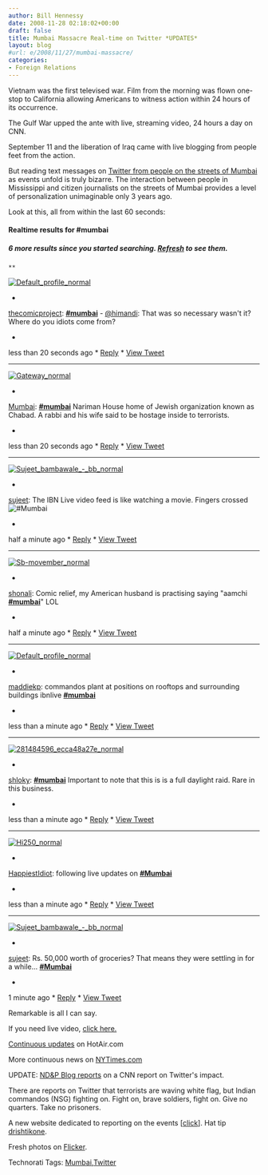 ```yaml
---
author: Bill Hennessy
date: 2008-11-28 02:18:02+00:00
draft: false
title: Mumbai Massacre Real-time on Twitter *UPDATES*
layout: blog
#url: e/2008/11/27/mumbai-massacre/
categories:
- Foreign Relations
---
```


Vietnam was the first televised war. Film from the morning was flown one-stop to California allowing Americans to witness action within 24 hours of its occurrence.

 

The Gulf War upped the ante with live, streaming video, 24 hours a day on CNN.

 

September 11 and the liberation of Iraq came with live blogging from people feet from the action.

 

But reading text messages on [Twitter from people on the streets of Mumbai](https://search.twitter.com/search?q=%23mumbai) as events unfold is truly bizarre. The interaction between people in Mississippi and citizen journalists on the streets of Mumbai provides a level of personalization unimaginable only 3 years ago.

 

Look at this, all from within the last 60 seconds:

 

#### Realtime results for **#mumbai**

 

##### 6 more results since you started searching. [Refresh](https://search.twitter.com/search?q=%23mumbai) to see them.

 

    **

[![Default_profile_normal](https://static.twitter.com/images/default_profile_normal.png)
](https://twitter.com/thecomicproject)

*

[thecomicproject](https://twitter.com/thecomicproject): [**#mumbai**](https://search.twitter.com/search?q=%23mumbai) - [@himandi](https://twitter.com/himandi): That was so necessary wasn't it? Where do you idiots come from?

*

less than 20 seconds ago * [Reply](https://twitter.com/home?status=@thecomicproject) * [View Tweet](https://twitter.com/thecomicproject/statuses/1027288605)

***

[![Gateway_normal](https://s3.amazonaws.com/twitter_production/profile_images/29848312/gateway_normal.jpg)
](https://twitter.com/Mumbai)

*

[Mumbai](https://twitter.com/Mumbai): [**#mumbai**](https://search.twitter.com/search?q=%23mumbai) Nariman House home of Jewish organization known as Chabad. A rabbi and his wife said to be hostage inside to terrorists.

*

less than 20 seconds ago * [Reply](https://twitter.com/home?status=@Mumbai) * [View Tweet](https://twitter.com/Mumbai/statuses/1027288585)

***

[![Sujeet_bambawale_-_bb_normal](https://s3.amazonaws.com/twitter_production/profile_images/52846490/Sujeet_Bambawale_-_BB_normal.jpg)
](https://twitter.com/sujeet)

*

[sujeet](https://twitter.com/sujeet): The IBN Live video feed is like watching a movie. Fingers crossed![**#Mumbai**](https://search.twitter.com/search?q=%23Mumbai)

*

half a minute ago * [Reply](https://twitter.com/home?status=@sujeet) * [View Tweet](https://twitter.com/sujeet/statuses/1027288506)

***

[![Sb-movember_normal](https://s3.amazonaws.com/twitter_production/profile_images/64619964/SB-Movember_normal.jpg)
](https://twitter.com/shonali)

*

[shonali](https://twitter.com/shonali): Comic relief, my American husband is practising saying "aamchi [**#mumbai**](https://search.twitter.com/search?q=%23mumbai)" LOL

*

half a minute ago * [Reply](https://twitter.com/home?status=@shonali) * [View Tweet](https://twitter.com/shonali/statuses/1027288295)

***

[![Default_profile_normal](https://static.twitter.com/images/default_profile_normal.png)
](https://twitter.com/maddiekp)

*

[maddiekp](https://twitter.com/maddiekp): commandos plant at positions on rooftops and surrounding buildings ibnlive [**#mumbai**](https://search.twitter.com/search?q=%23mumbai)

*

less than a minute ago * [Reply](https://twitter.com/home?status=@maddiekp) * [View Tweet](https://twitter.com/maddiekp/statuses/1027288082)

***

[![281484596_ecca48a27e_normal](https://s3.amazonaws.com/twitter_production/profile_images/64546797/281484596_ecca48a27e_normal.jpg)
](https://twitter.com/shloky)

*

[shloky](https://twitter.com/shloky): [**#mumbai**](https://search.twitter.com/search?q=%23mumbai) Important to note that this is is a full daylight raid. Rare in this business.

*

less than a minute ago * [Reply](https://twitter.com/home?status=@shloky) * [View Tweet](https://twitter.com/shloky/statuses/1027288028)

***

[![Hi250_normal](https://s3.amazonaws.com/twitter_production/profile_images/63765791/hi250_normal.jpg)
](https://twitter.com/HappiestIdiot)

*

[HappiestIdiot](https://twitter.com/HappiestIdiot): following live updates on [**#Mumbai**](https://search.twitter.com/search?q=%23Mumbai)

*

less than a minute ago * [Reply](https://twitter.com/home?status=@HappiestIdiot) * [View Tweet](https://twitter.com/HappiestIdiot/statuses/1027287907)

***

[![Sujeet_bambawale_-_bb_normal](https://s3.amazonaws.com/twitter_production/profile_images/52846490/Sujeet_Bambawale_-_BB_normal.jpg)
](https://twitter.com/sujeet)

*

[sujeet](https://twitter.com/sujeet): Rs. 50,000 worth of groceries? That means they were settling in for a while... [**#Mumbai**](https://search.twitter.com/search?q=%23Mumbai)

*

1 minute ago * [Reply](https://twitter.com/home?status=@sujeet) * [View Tweet](https://twitter.com/sujeet/statuses/1027287826)

Remarkable is all I can say.   

If you need live video, [click here.](https://ibnlive.in.com/videos/video_streaming.php)

 

[Continuous updates](https://hotair.com/archives/2008/11/27/update-mumbai-massacre-still-raging/) on HotAir.com

 

More continuous news on [NYTimes.com](https://thelede.blogs.nytimes.com/2008/11/27/mumbai-attacks-updates/)

 

UPDATE: [ND&P Blog reports](https://ndpblog.squarespace.com/blog/2008/11/28/understatement-twitter-cnn-and-mumbai.html) on a CNN report on Twitter's impact. 

 

There are reports on Twitter that terrorists are waving white flag, but Indian commandos (NSG) fighting on. Fight on, brave soldiers, fight on. Give no quarters. Take no prisoners.

 

A new website dedicated to reporting on the events [[click](https://deccanmujahideen.com/)]. Hat tip [drishtikone](https://drishtikone.com/?q=blog/deccan-mujahideen-mumbai).

 

Fresh photos on [Flicker](https://flickr.com/photos/vinu/).

 

Technorati Tags: [Mumbai](https://technorati.com/tags/Mumbai),[Twitter](https://technorati.com/tags/Twitter)
